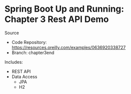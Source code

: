 # Spring Boot Up and Running: Chapter 3 Rest API Demo

Source 
- Code Repository: https://resources.oreilly.com/examples/0636920338727
- Branch: chapter3end



Includes:
- REST API
- Data Access
  - JPA
  - H2

